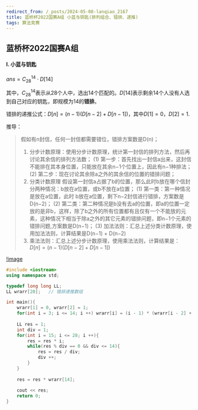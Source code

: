 ```yaml
---
redirect_from: /_posts/2024-05-08-lanqiao_2167
title: 蓝桥杯2022国赛A组 小蓝与钥匙(排列组合、错排、递推)
tags: 算法竞赛
---
```


## 蓝桥杯2022国赛A组

####  I. 小蓝与钥匙

$ans=C_{28}^{14} \cdot D[14]$

其中，$C_{28}^{14}$表示从$28$个人中，选出$14$个匹配的。$D[14]$表示剩余$14$个人没有人选到自己对应的钥匙，即规模为$14$的**错排**。

错排的递推公式：$D[n] = (n - 1)(D[n - 2] + D[n - 1])$，其中$D[1] = 0$，$D[2] = 1$.

推导：

> 假如有n封信，任何一封信都需要错位，错排方案数是D(n)；
> 1. 分步计数原理：使用分步计数原理，统计第一封信的排列方法，然后再讨论其余信的排列方法数；
> (1) 第一步：首先找出一封信a出来，这封信不能排在其本身位置，只能放在其余n−1个位置上，因此有n−1种排法；
> (2) 第二步：现在讨论其余除a之外的其余信的位置的错排问题；
> 2. 分类计数原理
> 假设第一封信a占据了b的位置，那么此时b放在哪个信封分两种情况：b放在a位置，或b不放在a位置；
> (1) 第一类：第一种情况是放在a位置，此时 b放在a位置，剩下n−2封信进行错排，方案数是D(n−2)；
> (2) 第二类：第二种情况是b没有去a的位置，即a的位置一定放的是非b，这样，除了b之外的所有位置都有且仅有一个不能放的元素，这种情况下相当于除a之外的其它元素的错排问题，即n−1个元素的错排问题,方案数是D(n−1)；
> (3) 加法法则：汇总上述分类计数原理，使用加法法则，计算结果是D(n−1) + D(n−2)
> 3. 乘法法则：汇总上述分步计数原理，使用乘法法则，计算结果是：
> $D[n] = (n - 1)(D[n - 2] + D[n - 1])$

[!image](/assets/images/wrarrange.png)

```cpp
#include <iostream>
using namespace std;

typedef long long LL;
LL wrarr[20];	// 错排递推数组 

int main(){ 
	wrarr[1] = 0, wrarr[2] = 1;
	for(int i = 3; i <= 14; i ++) wrarr[i] = (i - 1) * (wrarr[i - 2] + wrarr[i - 1]);
	
	LL res = 1;
	int div = 1;
	for(int i = 15; i <= 28; i ++){
		res = res * i;
		while(res % div == 0 && div <= 14){
			res = res / div;
			div ++;
		}
	}
	
	res = res * wrarr[14];
	
	cout << res;
	return 0;
}
```
